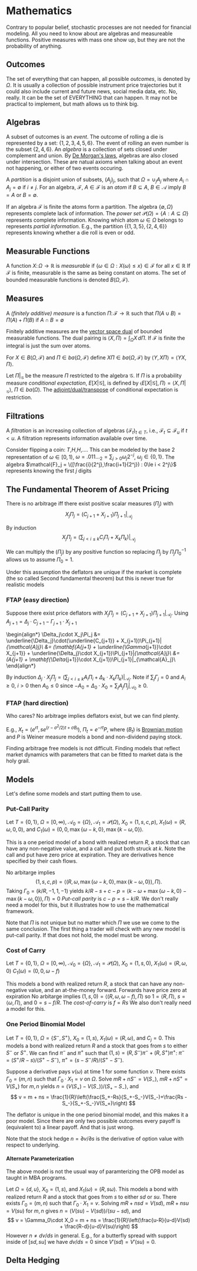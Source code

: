 # Mathematics

Contrary to popular belief, stochastic processes are not needed
for financial modeling. All you need to know about are algebras and
measureable functions. Positive measures with mass one show up, but they
are not the probability of anything.

## Outcomes

The set of everything that can happen, all possible _outcomes_, is
denoted by $\Omega$.  It is usually a collection of possible instrument
price trajectories but it could also include current and future news,
social media data, etc. No, really. It can be the set of EVERYTHING that
can happen. It may not be practical to implement, but math allows us to
think big.

## Algebras

A subset of outcomes is an _event_. The outcome of rolling a die is
represented by a set: $\{1,2,3,4,5,6\}$. The event of rolling an even
number is the subset $\{2,4,6\}$.  An _algebra_ is a collection of sets
closed under complement and union. By
[De Morgan's laws](http://en.wikipedia.org/wiki/De_Morgan's_laws),
algebras are also closed under intersection. These are natual axioms when
talking about an event not happening, or either of two events occuring.

A _partition_ is a disjoint union of subsets, $(A_j)_j$,
such that $\Omega = \cup_j A_j$ where $A_i\cap A_j =
\emptyset$ if $i\not= j$. For an algebra, $\mathcal{F}$,
$A\in\mathcal{F}$ is an _atom_ if $B\subseteq A$,
$B\in\mathcal{A}$ imply $B=A$ or $B=\emptyset$.

If an algebra $\mathcal{F}$ is finite the atoms form a partition.
The algebra $\{\emptyset,\Omega\}$ represents complete lack
of information.
The _power set_ $\mathcal{P}(\Omega) =
\{A:A\subseteq\Omega\}$ represents complete information.
Knowing which atom $\omega\in\Omega$ belongs to represents
_partial information_.
E.g., the partition $\{\{1,3,5\},\{2,4,6\}\}$ represents knowing whether
a die roll is even or odd.

## Measurable Functions

A function $X\colon\Omega\to\mathbb{R}$ is _measurable_ if
$\{\omega\in\Omega: X(\omega) \le x\}\in\mathcal{F}$ for all
$x\in\mathbb{R}$ If $\mathcal{F}$ is finite, measurable is the same as
being constant on atoms. The set of bounded measurable functions
is denoted $B(\Omega, \mathcal{F})$.

## Measures

A _(finitely additive) measure_ is a function
$\Pi\colon\mathcal{F}\to\mathbb{R}$ such that
$\Pi(A\cup B) = \Pi(A) + \Pi(B)$ if $A\cap B = \emptyset$

Finitely additive measures are the
[vector space dual](http://en.wikipedia.org/wiki/Dual_space)
of bounded measurable functions.
The dual pairing is $\langle X,\Pi\rangle = \int_\Omega X\,d\Pi$.
If $\mathcal{F}$ is finite the integral is just the sum over
atoms.

For $X\in B(\Omega,\mathcal{F})$ and $\Pi\in ba(\Omega,\mathcal{F})$
define $X\Pi\in ba(\Omega,\mathcal{F})$ by $\langle Y,X\Pi\rangle =
\langle YX,\Pi\rangle$.

Let $\Pi|_\mathcal{G}$ be the measure $\Pi$ restricted to
the algebra $\mathcal{G}$.
If $\Pi$ is a probability measure _conditional expectation_,
$E[X|\mathcal{G}]$, is defined by $\langle E[X|\mathcal{G}],\Pi\rangle
= \langle X,\Pi|_\mathcal{G}\rangle$, $\Pi\in ba(\Omega)$. The
[adjoint/dual/transpose](http://en.wikipedia.org/wiki/Dual_space) of
conditional expectation is restriction.

## Filtrations

A _filtration_ is an increasing collection of algebras
$(\mathcal{F}_t)_{t\in T}$, i.e., $\mathcal{F}_t\subseteq\mathcal{F}_u$
if $t < u$.  A filtration represents information available over time.

Consider flipping a coin: $T$,$H$,$H$,$\dots$.  This can be modeled by
the base 2 representation of $\omega\in[0,1)$, $\omega = .011\dots_2
= \sum_{j > 0} \omega_j 2^{-j}$, $\omega_j \in\{0,1\}$. 
The algebra $\mathcal{F}_j = \{[\frac{i}{2^j},\frac{i+1}{2^j}) : 0\le
i < 2^j\}$ represents knowing the first $j$ digits

## The Fundamental Theorem of Asset Pricing

There is no arbitrage iff there exist positive scalar measures
$(\Pi_j)$ with
$$
X_j\Pi_j = (C_{j+1} + X_{j+1})\Pi_{j+1}|_{\mathcal{A}_j}
$$

By induction
$$
X_j\Pi_j = (\sum_{j < i\le k}C_i\Pi_i + X_k\Pi_k)|_{\mathcal{A}_j} \label{ftap}
$$

We can multiply the $(\Pi_j)$ by any positive function so replacing
$\Pi_j$ by $\Pi_j \Pi_0^{-1}$ allows us to assume $\Pi_0 = 1$.

Under this assumption the deflators are unique if the market is complete
(the so called Second fundamental theorem) but this is never true for
realistic models

### FTAP (easy direction)

Suppose there exist price deflators with
$X_j\Pi_j = (C_{j+1} + X_{j+1})\Pi_{j+1}|_{\mathcal{A}_j}$.
Using $A_{j+1} = \Delta_{j}\cdot C_{j+1} - \Gamma_{j+1}\cdot X_{j+1}$



\begin{align*}
\Delta_j\cdot X_j\Pi_j
&= \underline{\Delta_j}\cdot(\underline{C_{j+1}} +
    X_{j+1})\Pi_{j+1}|_{\mathcal{A}_j}\\
&= (\mathbf{A_{j+1} + \underline{\Gamma_{j+1}}\cdot X_{j+1}} +
    \underline{\Delta_j}\cdot X_{j+1})\Pi_{j+1}|_{\mathcal{A}_j}\\
&= (A_{j+1} + \mathbf{\Delta_{j+1}}\cdot X_{j+1})\Pi_{j+1}|_{\mathcal{A}_j}\\
\end{align*}


By induction $\Delta_j\cdot X_j\Pi_j = (\sum_{j < i\le k} A_i\Pi_i +
\Delta_k\cdot X_k\Pi_k)|_{\mathcal{A}_j}$.
Note if $\sum_j\Gamma_j = 0$
and $A_i\ge0$, $i>0$ then $A_0\le0$ since
$-A_0 = \Delta_0\cdot X_0 = \sum_j A_j\Pi_j|_{\mathcal{A}_0}\ge0$.

### FTAP (hard direction)

<!--|
Stephen Ross [@Ros1978] gave the first proof of the FTAP using
the Hahn-Banach theorem. His primary contribution was to extend the
Black-Scholes/Merton result from a bond, stock, and option to an
arbitrary collection of instruments and show it was essentially
a geometric fact. 

Fischer Black and Myron Scholes gave a mathematically incorrect derivation
of their eponymous partial differential equation that was immediately
corrected by Robert Merton who understood the Ito calculus better than
they did. Ross's proof neglected to establish an essential condition
required for the application of the Hahn-Banach theorem and this led
to a sequence of papers addressing the matter. The current state of
the art is [@DelSch1994] that contains a 61 page proof of the current
formulation. 
|-->

Who cares?  No arbitrage implies deflators exist, but we can find plenty.

E.g., $X_t = (e^{rt}, se^{(r - \sigma^2/2)t + \sigma B_t})$,
$\Pi_t = e^{-rt}P$, where $(B_t)$ is
[Brownian motion](http://en.wikipedia.org/wiki/Brownian_motion) and $P$ is
Weiner measure models a bond and non-dividend paying stock.

Finding arbitrage free models is not difficult.  Finding models that
reflect market dynamics with parameters that can be fitted to market
data is the holy grail.

## Models

Let's define some models and start putting them to use.

### Put-Call Parity

Let $T = \{0,1\}$, $\Omega = [0,\infty)$, $\mathcal{A}_0
= \{\Omega\}$, $\mathcal{A}_1 = \mathcal{P}(\Omega)$,
$X_0 = (1,s,c,p)$, $X_1(\omega) = (R,\omega,0,0)$, and
$C_1(\omega) = (0,0,\max\{\omega - k,0\},\max\{k -
\omega,0\})$.

This is a one period model of a bond with realized return $R$,
a stock that can have any non-negative value,
and a call and put both struck at $k$. Note the call and put
have zero price at expiration. They are derivatives hence
specified by their cash flows.

No arbitarge implies
$$
(1,s,c,p)
= \langle (R,\omega,\max\{\omega - k,0\},\max\{k - \omega,0\}), \Pi\rangle.
$$
Taking $\Gamma_0 = (k/R, -1, 1, -1)$ yields $k/R - s + c - p
= \langle k - \omega + \max\{\omega - k,0\} - \max\{k - \omega,0\}),\Pi\rangle = 0$
_Put-call parity_ is $c - p = s - k/R$.  We don't really need a model
for this, but it illustrates how to use the mathematical framework.

Note that $\Pi$ is not unique but no matter which $\Pi$ we use we
come to the same conclusion. The first thing a trader will check with
any new model is put-call parity. If that does not hold, the model
must be wrong.

### Cost of Carry

Let $T = \{0,1\}$, $\Omega = [0,\infty)$, $\mathcal{A}_0
= \{\Omega\}$, $\mathcal{A}_1 = \mathcal{P}(\Omega)$,
$X_0 = (1,s,0)$, $X_1(\omega) = (R,\omega,0)$
$C_1(\omega) = (0, 0, \omega - f)$

This models a bond with realized return $R$, a stock that can have
any non-negative value, and an at-the-money forward.
Forwards have price zero at expiration
No arbitarge implies $(1,s,0) = \langle
(R,\omega,\omega-f),\Pi\rangle$ so $1 = \langle
R,\Pi\rangle$, $s = \langle \omega,\Pi\rangle$, and $0
= s - f/R$.
The _cost-of-carry_ is $f = Rs$
We also don't really need a model for this.

### One Period Binomial Model

Let $T = \{0,1\}$, $\Omega = \{S^-,S^+\}$, $X_0 = (1,s)$,
$X_1(\omega) = (R,\omega)$, and $C_j = 0$.
This models a bond with realized return $R$
and a stock that goes from $s$ to either $S^-$ or $S^+$.
We can find $\pi^-$ and $\pi^+$ such that
$(1,s) = (R,S^-)\pi^- + (R,S^+)\pi^+$:
$\pi^- = (S^+/R - s)/(S^+ - S^-)$,
$\pi^+ = (s - S^-/R)/(S^+ - S^-)$.

Suppose a derivative pays $v(\omega)$ at time 1 for some function $v$.
There exists $\Gamma_0 = (m,n)$ such that $\Gamma_0\cdot X_1 = v$
on $\Omega$.
Solve $mR + nS^- = V(S_-)$, $mR + nS^+ = V(S_+)$ for $m,n$
yields $n = (V(S_+)-V(S_-))/(S_+-S_-)$, and
$$
v = m + ns =
    \frac{1}{R}\left(\frac{S_+-Rs}{S_+-S_-}V(S_-)+\frac{Rs -
    S_-}{S_+-S_-}V(S_+)\right)
$$

The deflator is unique in the one period binomial model, and this
makes it a poor model. Since there are only two possible outcomes
every payoff is (equivalent to) a linear payoff. And that is just wrong.

Note that the stock hedge $n = \partial v/\partial s$ is the
derivative of option value with respect to underlying.

#### Alternate Parameterization

The above model is not the usual way of paramterizing the OPB model
as taught in MBA programs.

Let $\Omega = \{d,u\}$, $X_0 = (1,s)$, and $X_1(\omega) = (R,s\omega)$.
This models a bond with realized return $R$
and a stock that goes from $s$ to either $sd$ or $su$.
There exists $\Gamma_0 = (m,n)$ such that $\Gamma_0\cdot X_1 = v$.
Solving $mR + nsd = V(sd)$, $mR + nsu = V(su)$ for $m,n$
gives $n = (V(su)-V(sd))/(su - sd)$, and
$$
v = \Gamma_0\cdot X_0 = m + ns = \frac{1}{R}\left(\frac{u-R}{u-d}V(sd) + \frac{R-d}{u-d}V(su)\right)
$$
However $n \not= dv/ds$ in general.
E.g., for a butterfly spread with support inside of $[sd,su]$ we have
$dv/ds = 0$ since $V'(sd) = V'(su) = 0$.

## Delta Hedging

<!--|
Derivatives
-----------

-   Prices and cash flows satisfy $\color{blue}X_j\Pi_j =
    \sum_{j < i\le k}\color{red}C_i\Pi_i +
    \color{blue}X_k\Pi_k|_{\mathcal{A}_j}$
-   For any trades $(\Gamma_j)$, $\color{blue}\Delta_j\cdot
    \color{blue}X_j\Pi_j = \sum_{j < i\le k}
    \color{red}A_i\Pi_i + \color{blue}\Delta_k\cdot
    \color{blue}X_k\Pi_k|_{\mathcal{A}_j}$
-   The position determines the value $\color{blue}\Delta_j\cdot
    \color{blue}X_j$...
-   ...and the account determines the cash flows $\color{red}A_j$
    for a derivative instrument
-   This is how to create synthetic instruments

Delta Hedging
-------------

-   Assuming $\Pi_0 = 1$ and $\Delta_j$ is eventually zero
    $$ \Delta_0\cdot X_0 = \sum_{0 <
    i}A_i\Pi_i|_{\mathcal{A}_0} $$
-   "The value of a derivative is the expected value of discounted cash
    flows"
-   _If_ a hedge exists the initial hedge is given by $$\Gamma_0 =
    \Delta_0 = \frac{\partial(\Delta_0\cdot X_0)}{\partial
    X_0} = \frac{\partial}{\partial X_0}E[\sum_{0 <
    i}A_i\Pi_i]$$
-   For a one period model with $C_j = 0$ we could solve
    $\min_{\Gamma_0}||\Gamma_0\cdot X_1 - A_1||^2$ and get a
    measure of the hedging error

A Multiperiod Model
-------------------

-   $\Omega = [0,\infty)^n$
-   $X_0 = (1,s,0)$, $X_j = (R_j, \omega_j,
    \phi_j(\omega_j))$, $X_n = (R_n, \omega_n, 0)$
-   $C_j = 0$, $0\le j < n$, $C_n = (0, 0, \omega_n -
    f)$
-   Multiperiod stock and foward contract
-   The $\phi_j$ are determined by the no arbitrage condition
-   $\langle R_j,\Pi_j\rangle = \langle R_n, \Pi_n\rangle$
-   $\langle \omega_j, \Pi_j\rangle = \langle \omega_n,
    \Pi_n\rangle$
-   $\langle \phi_j(\omega_j), \Pi_j\rangle = \langle
    \omega_n - f, \Pi_n\rangle = \langle \omega_j -
    fR_n/R_j,\Pi_j\rangle$,
-   so $\phi_j(\omega_j) = \omega_j - fR_n/R_j$

Fixed Dividends
---------------

-   $\Omega = [0,\infty)^n$
-   $X_0 = (1,s,0)$, $X_j = (R_j, \omega_j,
    \phi_j(\omega_j))$, $X_n = (R_n, \omega_n, 0)$
-   $C_0 = 0$, $C_j = (0,d_j,0)$, $0 < j < n$,
    $C_n = (0, d_n, \omega_n - f)$
-   Multiperiod stock paying dividends and foward contract
-   The $\phi_j$ are determined by the no arbitrage condition
-   $\langle R_j,\Pi_j\rangle = \langle R_n, \Pi_n\rangle$
-   $\langle \omega_j, \Pi_j\rangle = \sum_{j < k <
    n}\langle d_k, \Pi_k\rangle + \langle \omega_n + d_n,
    \Pi_n\rangle$
-   $\langle \phi_j(\omega_j), \Pi_j\rangle = \langle
    \omega_n - f, \Pi_n\rangle = \langle \omega_j -
    \sum_{j < k\le n}d_kR_n/R_k - fR_n/R_j,\Pi_j\rangle$,
-   so $\phi_j(\omega_j) = \omega_j - R_N(f/R_j +
    \sum_{j < k\le n}d_k/R_k)$

General Models
--------------

-   Specify a probability measure $P$ on $\Omega$
-   Choose $\pi_j\in B(\Omega,\mathcal{A}_j)$ and let
    $\Pi_j = \pi_jP|_{\mathcal{A}_j}$
-   Arbitrage free if $X_j\Pi_j = (C_{j+1} +
    X_{j+1})\Pi_{j+1}|_{\mathcal{A}_j}$
-   Customary to assume $\mathcal{A}_0 = \{\emptyset,\Omega\}$
    and $\pi_0 = 1$
-   The cash flows are usually specified by the market
-   The difficult part is specifying the prices and deflators

Canonical Price Deflator
------------------------

-   If $X_t = R(t)$ is deterministic and $C_t = 0$ then
    $\Pi_t = R(t)^{-1}P|_{\mathcal{A}_t}$ for any probability
    measure $P$ is a deflator for that single instrument
-   Assume for each time there is an instrument with $X_j = 1$ and
    $C_{j+1} = R_j$
-   $R_j$ is the _short realized return_ over $t_j$ to
    $t_{j+1}$
-   Define _canonical price deflators_ $$\Pi_j = (R_0\cdots
    R_{j-1})^{-1}P|_{\mathcal{A}_j}$$
-   Easy to show $\Pi_j = R_j\Pi_{j+1}|_{\mathcal{A}_j}$
-   Note $\Pi_j$ is $\mathcal{A}_{j-1}$ measurable (aka
    _predictable_)
-   There are many possible deflators, but this is canonnical

Zero Coupon Bonds
-----------------

-   A zero coupon bond maturing at $u$ has $X_0 = D(u)$ and
    $C_u = 1$
-   $D(u)\Pi_0 = \Pi_u|_{\mathcal{A}_0}$ so $D(u) =
    \Pi_u(\Omega)$
-   Let $D_t(u)$ be the price at time $t$
-   $D_t(u)\Pi_t = \Pi_u|_{\mathcal{A}_t}$ so $$ D_t(u) =
    \Pi_u/\Pi_t|_{\mathcal{A}_t} = \Pi_{t\le s <
    u}R_s^{-1}P|_{\mathcal{A}_t} $$

Forward Rate Agreements
-----------------------

-   have price $X_0 = 0$ and two cash flows
    -   $C_u = -1$, $C_v = 1 + F(u,v)\delta_{u,v}$
-   $\delta_{u,v}$ is the _day count fraction_ that is
    approximately $v - u$ in years depending on the [day count
    convention](http://en.wikipedia.org/wiki/Day_count_convention)
-   Since $0 = -D(u) + (1 + F(u,v)\delta_{u,v})D(v)$ we have $$
    F(u,v) = \frac{1}{\delta_{u,v}}\left(\frac{D(u)}{D(v)} -
    1\right) =
    \frac{1}{\delta_{u,v}}\left(\frac{\Pi_u}{\Pi_v}\bigr|_{\mathcal{A}_0}
    - 1\right) $$
-   Let $F_t(u,v)$ be the forward at time $t$ over $[u,v]$
-   Since $X_t = 0 = -D_t(u) + (1 +
    F_t(u,v)\delta_{u,v})D_t(v)$ we have $$ F_t(u,v) =
    \frac{1}{\delta_{u,v}}\left(\frac{D_t(u)}{D_t(v)} - 1\right)
    =
    \frac{1}{\delta_{u,v}}\left(\frac{\Pi_u}{\Pi_v}\bigr|_{\mathcal{A}_t}
    - 1\right) $$

Forward Rate Agreements w/o Notional
------------------------------------

-   Can also be specified as a single cash flow
-   price $X_0 = 0$ and forward $f(u,v)$ with
    -   $C_v = (F_u(u,v) - f(u,v))\delta_{u,v}$
-   Prevailing forward rate at start of period versus fixed
-   Note $0 = (F_u(u,v) -
    f(u,v))\delta_{u,v}\Pi_v|_{\mathcal{A}_0} = (\Pi_u -
    \Pi_v - f(u,v)\delta{u,v})|_{\mathcal{A}_0}$
-   and $F_0(u,v)\delta_{u,v}\Pi_v|_{\mathcal{A}_0} = (\Pi_u
    - \Pi_v)|_{\mathcal{A}_0}$
-   so $f(u,v) = F_0(u,v)$
-   These two contracts have very different risk profiles

Counterparty Risk
-----------------

-   Assume default time $T$ and recovery $R$ on remaining cash
    flows
-   $R$ assumed to be a constant, $T$ is a random variable
-   Assume $T$ is independent of the deflators
-   Augment sample space to $\Omega' = \Omega\times [0,\infty)$
-   Augment filtration to $\mathcal{A}_t' = \mathcal{A}_t \times
    \mathcal{B}_t$,
-   Where $B_t$ contains the set $(t,\infty)$ and any
    $B\subset [0,t]$
-   At time $t$ we either know the default time exactly or only that
    it has some value greater than $t$

|-->

